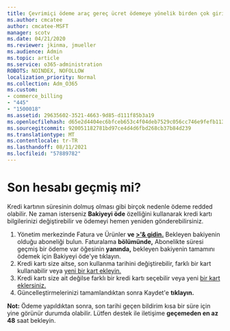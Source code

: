 ```yaml
---
title: Çevrimiçi ödeme araç gereç ücret ödemeye yönelik birden çok girişim
ms.author: cmcatee
author: cmcatee-MSFT
manager: scotv
ms.date: 04/21/2020
ms.reviewer: jkinma, jmueller
ms.audience: Admin
ms.topic: article
ms.service: o365-administration
ROBOTS: NOINDEX, NOFOLLOW
localization_priority: Normal
ms.collection: Adm_O365
ms.custom:
- commerce_billing
- "445"
- "1500018"
ms.assetid: 29635602-3521-4663-9d85-d111f85b3a19
ms.openlocfilehash: d65e2d4404ec6bfceb653c4f04deb7529c056cc746e9fefb113cdc1fd16261b1
ms.sourcegitcommit: 920051182781bd97ce4d4d6fbd268cb37b84d239
ms.translationtype: MT
ms.contentlocale: tr-TR
ms.lasthandoff: 08/11/2021
ms.locfileid: "57889782"
---
```

# <a name="past-due-account"></a>Son hesabı geçmiş mi?

Kredi kartının süresinin dolmuş olması gibi birçok nedenle ödeme redded olabilir. Ne zaman isterseniz **Bakiyeyi öde** özelliğini kullanarak kredi kartı bilgilerinizi değiştirebilir ve ödemeyi hemen yeniden gönderebilirsiniz.

1. Yönetim merkezinde Fatura ve Ürünler **ve [>'& gidin.](https://go.microsoft.com/fwlink/p/?linkid=842054)**
Bekleyen bakiyenin olduğu aboneliği bulun. Faturalama **bölümünde,** Abonelikte süresi geçmiş bir ödeme  var öğesinin **yanında,** bekleyen bakiyenin tamamını ödemek için Bakiyeyi öde'ye tıklayın.
2. Kredi kartı size aitse, son kullanma tarihini değiştirebilir, farklı bir kart kullanabilir veya [yeni bir kart ekleyin.](https://docs.microsoft.com/microsoft-365/commerce/billing-and-payments/manage-payment-methods)
3. Kredi kartı size ait değilse farklı bir kredi kartı seçebilir veya yeni [bir kart eklersiniz.](https://docs.microsoft.com/microsoft-365/commerce/billing-and-payments/manage-payment-methods)
4. Güncelleştirmelerinizi tamamlandıktan sonra Kaydet'e **tıklayın.**

**Not:** Ödeme yapıldıktan sonra, son tarihi geçen bildirim kısa bir süre için yine görünür durumda olabilir. Lütfen destek ile iletişime **geçemeden en az 48** saat bekleyin.
